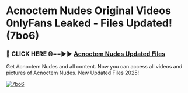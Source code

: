 # Acnoctem Nudes Original Videos 0nlyFans Leaked - Files Updated! (7bo6)

<h3>🔴 CLICK HERE 🌐==►► <a href="https://tinyurl.com/y5r63du9" rel="nofollow">Acnoctem Nudes Updated Files</a></h3>

Get Acnoctem Nudes and all content. Now you can access all videos and pictures of Acnoctem Nudes. New Updated Files 2025!

[![7bo6](https://i.imgur.com/UVo9nyh.gif)](https://tinyurl.com/y5r63du9)